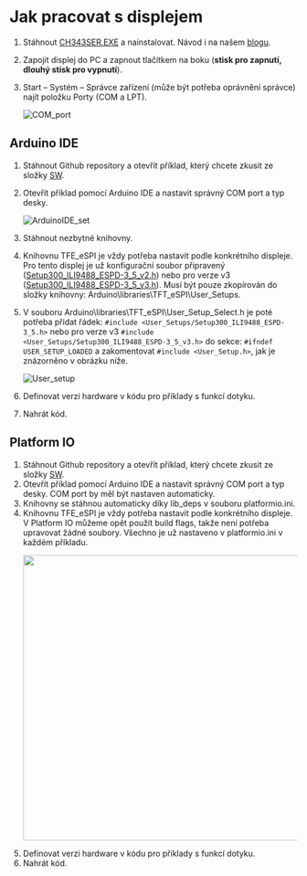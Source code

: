 # Jak pracovat s displejem

1. Stáhnout [CH343SER.EXE](http://www.wch-ic.com/search?t=all&q=CH9102) a nainstalovat. Návod i na našem [blogu](https://blog.laskakit.cz/instalace-ovladace-prevodniku-usb-na-uart-ch340/).

2. Zapojit displej do PC a zapnout tlačítkem na boku (**stisk pro zapnutí, dlouhý stisk pro vypnutí**).

3. Start – Systém – Správce zařízení (může být potřeba oprávnění správce) najít položku Porty (COM a LPT).

    ![COM_port](../img/COM_port.jpg)

## Arduino IDE
1. Stáhnout Github repository a otevřít příklad, který chcete zkusit ze složky [SW](../SW).
2. Otevřít příklad pomocí Arduino IDE a nastavit správný COM port a typ desky.
   
    ![ArduinoIDE_set](../img/ArduinoIDE_set.png)

3. Stáhnout nezbytné knihovny.
4. Knihovnu TFE_eSPI je vždy potřeba nastavit podle konkrétního displeje. Pro tento displej je už konfigurační soubor připravený ([Setup300_ILI9488_ESPD-3_5_v2.h](Setup300_ILI9488_ESPD-3_5_v2.h)) nebo pro verze v3 ([Setup300_ILI9488_ESPD-3_5_v3.h](Setup300_ILI9488_ESPD-3_5_v3.h)).
Musí být pouze zkopírován do složky knihovny: Arduino\libraries\TFT_eSPI\User_Setups.
5. V souboru Arduino\libraries\TFT_eSPI\User_Setup_Select.h je poté potřeba přidat řádek: `#include <User_Setups/Setup300_ILI9488_ESPD-3_5.h>` nebo pro verze v3 `#include <User_Setups/Setup300_ILI9488_ESPD-3_5_v3.h>` do sekce: `#ifndef USER_SETUP_LOADED` a zakomentovat `#include <User_Setup.h>`, jak je znázorněno v obrázku níže.
   
   ![User_setup](../img/User_setup.png)

6. Definovat verzi hardware v kódu pro příklady s funkcí dotyku.
7. Nahrát kód.
## Platform IO
1. Stáhnout Github repository a otevřít příklad, který chcete zkusit ze složky [SW](../SW).
2. Otevřít příklad pomocí Arduino IDE a nastavit správný COM port a typ desky. COM port by měl být nastaven automaticky.
3. Knihovny se stáhnou automaticky díky lib_deps v souboru platformio.ini.
4. Knihovnu TFE_eSPI je vždy potřeba nastavit podle konkrétního displeje. V Platform IO můžeme opět použít build flags, takže není potřeba upravovat žádné soubory. Všechno je už nastaveno v platformio.ini v každém příkladu.
    <p align="center">
    <img src="../img/PlatformIO_set.png" height="500">
    </p>
5. Definovat verzi hardware v kódu pro příklady s funkcí dotyku.
6. Nahrát kód.